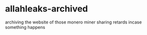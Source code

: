 # allahleaks-archived
archiving the website of those monero miner sharing retards incase something happens
